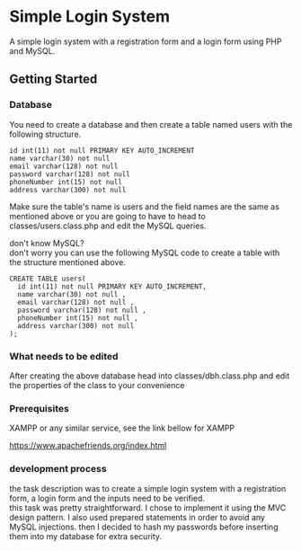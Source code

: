 # Simple Login System

A simple login system with a registration form and a login form using PHP and MySQL.   

## Getting Started

### Database
You need to create a database and then create a table named users with the following structure.  
```
id int(11) not null PRIMARY KEY AUTO_INCREMENT
name varchar(30) not null
email varchar(128) not null
password varchar(128) not null
phoneNumber int(15) not null
address varchar(300) not null
```  
Make sure the table's name is users and the field names are the same as mentioned above or you are going to have to head to classes/users.class.php and edit the MySQL queries.   

don't know MySQL?  
don't worry you can use the following MySQL code to create a table with the structure mentioned above.
```
CREATE TABLE users(
  id int(11) not null PRIMARY KEY AUTO_INCREMENT,
  name varchar(30) not null ,
  email varchar(128) not null ,
  password varchar(128) not null ,
  phoneNumber int(15) not null ,
  address varchar(300) not null
);
```
### What needs to be edited
After creating the above database head into classes/dbh.class.php and edit the  properties of the class to your convenience  
### Prerequisites

XAMPP or any similar service, see the link bellow for XAMPP

https://www.apachefriends.org/index.html

### development process

the task description was to create a simple login system with a registration form, a login form and the inputs need to be verified.  
this task was pretty straightforward. I chose to implement it using the MVC design pattern. I also used prepared statements in order to avoid any MySQL injections. then I decided to hash my passwords before inserting them into my database for extra security.    
